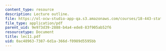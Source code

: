 ```yaml
---
content_type: resource
description: Lecture outline.
file: https://ol-ocw-studio-app-qa.s3.amazonaws.com/courses/18-443-statistics-for-applications-fall-2003/0ac4896373876d1a366df0989d5595bb_lec11.pdf
file_type: application/pdf
parent_uid: 9e973d39-2888-b4a4-ede8-83f905ab52f6
resourcetype: Document
title: lec11.pdf
uid: 0ac48963-7387-6d1a-366d-f0989d5595bb
---
```

